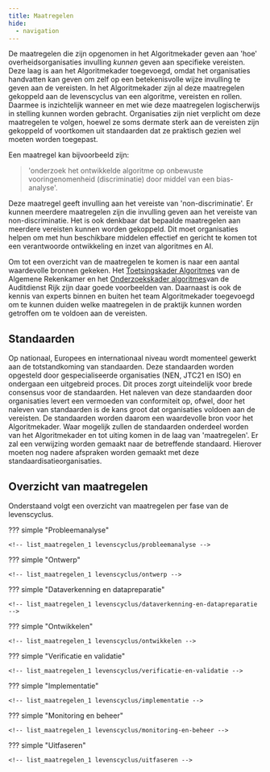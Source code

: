 ```yaml
---
title: Maatregelen
hide:
  - navigation
---
```


De maatregelen die zijn opgenomen in het Algoritmekader geven aan 'hoe' overheidsorganisaties invulling _kunnen_ geven aan specifieke vereisten.
Deze laag is aan het Algoritmekader toegevoegd, omdat het organisaties handvatten kan geven om zelf op een betekenisvolle wijze invulling te geven aan de vereisten.
In het Algoritmekader zijn al deze maatregelen gekoppeld aan de levenscyclus van een algoritme, vereisten en rollen.
Daarmee is inzichtelijk wanneer en met wie deze maatregelen logischerwijs in stelling kunnen worden gebracht.
Organisaties zijn niet verplicht om deze maatregelen te volgen, hoewel ze soms dermate sterk aan de vereisten zijn gekoppeld of voortkomen uit standaarden dat ze praktisch gezien wel moeten worden toegepast.

Een maatregel kan bijvoorbeeld zijn:

> 'onderzoek het ontwikkelde algoritme op onbewuste vooringenomenheid (discriminatie) door middel van een bias-analyse'.

Deze maatregel geeft invulling aan het vereiste van 'non-discriminatie'.
Er kunnen meerdere maatregelen zijn die invulling geven aan het vereiste van non-discriminatie.
Het is ook denkbaar dat bepaalde maatregelen aan meerdere vereisten kunnen worden gekoppeld.
Dit moet organisaties helpen om met hun beschikbare middelen effectief en gericht te komen tot een verantwoorde ontwikkeling en inzet van algoritmes en AI.

Om tot een overzicht van de maatregelen te komen is naar een aantal waardevolle bronnen gekeken.
Het [Toetsingskader Algoritmes](https://www.rekenkamer.nl/onderwerpen/algoritmes/documenten/publicaties/2024/05/15/het-toetsingskader-aan-de-slag) van de Algemene Rekenkamer en het [Onderzoekskader algoritmes](https://www.rijksoverheid.nl/documenten/rapporten/2023/07/11/onderzoekskader-algoritmes-adr-2023)van de Auditdienst Rijk zijn daar goede voorbeelden van.
Daarnaast is ook de kennis van experts binnen en buiten het team Algoritmekader toegevoegd om te kunnen duiden welke maatregelen in de praktijk kunnen worden getroffen om te voldoen aan de vereisten.

## Standaarden

Op nationaal, Europees en internationaal niveau wordt momenteel gewerkt aan de totstandkoming van standaarden.
Deze standaarden worden opgesteld door gespecialiseerde organisaties (NEN, JTC21 en ISO) en ondergaan een uitgebreid proces.
Dit proces zorgt uiteindelijk voor brede consensus voor de standaarden.
Het naleven van deze standaarden door organisaties levert een vermoeden van conformiteit op, ofwel, door het naleven van standaarden is de kans groot dat organisaties voldoen aan de vereisten.
De standaarden worden daarom een waardevolle bron voor het Algoritmekader.
Waar mogelijk zullen de standaarden onderdeel worden van het Algoritmekader en tot uiting komen in de laag van 'maatregelen'.
Er zal een verwijzing worden gemaakt naar de betreffende standaard.
Hierover moeten nog nadere afspraken worden gemaakt met deze standaardisatieorganisaties.

## Overzicht van maatregelen

Onderstaand volgt een overzicht van maatregelen per fase van de levenscyclus.

<!-- list_maatregelen levenscyclus -->

??? simple "Probleemanalyse"

    <!-- list_maatregelen_1 levenscyclus/probleemanalyse -->

??? simple "Ontwerp"

    <!-- list_maatregelen_1 levenscyclus/ontwerp -->

??? simple "Dataverkenning en datapreparatie"

    <!-- list_maatregelen_1 levenscyclus/dataverkenning-en-datapreparatie -->

??? simple "Ontwikkelen"

    <!-- list_maatregelen_1 levenscyclus/ontwikkelen -->

??? simple "Verificatie en validatie"

    <!-- list_maatregelen_1 levenscyclus/verificatie-en-validatie -->

??? simple "Implementatie"

    <!-- list_maatregelen_1 levenscyclus/implementatie -->

??? simple "Monitoring en beheer"

    <!-- list_maatregelen_1 levenscyclus/monitoring-en-beheer -->

??? simple "Uitfaseren"

    <!-- list_maatregelen_1 levenscyclus/uitfaseren -->
